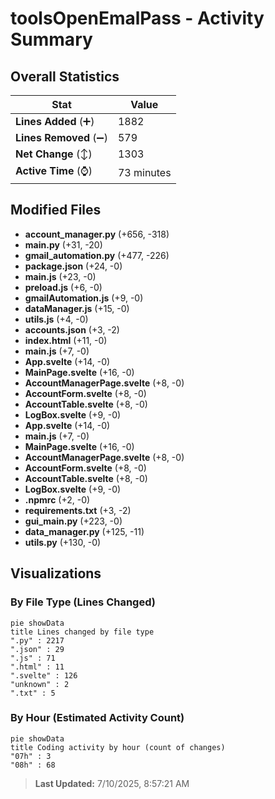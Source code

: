 # toolsOpenEmalPass - Activity Summary 

## Overall Statistics

| Stat                   | Value                                                             |
| ---------------------- | ----------------------------------------------------------------- |
| **Lines Added** (➕)   | 1882                                          |
| **Lines Removed** (➖) | 579                                        |
| **Net Change** (↕)    | 1303                |
| **Active Time** (⌚)   | 73 minutes |


## Modified Files
- **account_manager.py** (+656, -318)
- **main.py** (+31, -20)
- **gmail_automation.py** (+477, -226)
- **package.json** (+24, -0)
- **main.js** (+23, -0)
- **preload.js** (+6, -0)
- **gmailAutomation.js** (+9, -0)
- **dataManager.js** (+15, -0)
- **utils.js** (+4, -0)
- **accounts.json** (+3, -2)
- **index.html** (+11, -0)
- **main.js** (+7, -0)
- **App.svelte** (+14, -0)
- **MainPage.svelte** (+16, -0)
- **AccountManagerPage.svelte** (+8, -0)
- **AccountForm.svelte** (+8, -0)
- **AccountTable.svelte** (+8, -0)
- **LogBox.svelte** (+9, -0)
- **App.svelte** (+14, -0)
- **main.js** (+7, -0)
- **MainPage.svelte** (+16, -0)
- **AccountManagerPage.svelte** (+8, -0)
- **AccountForm.svelte** (+8, -0)
- **AccountTable.svelte** (+8, -0)
- **LogBox.svelte** (+9, -0)
- **.npmrc** (+2, -0)
- **requirements.txt** (+3, -2)
- **gui_main.py** (+223, -0)
- **data_manager.py** (+125, -11)
- **utils.py** (+130, -0)

## Visualizations

### By File Type (Lines Changed)

```mermaid
pie showData
title Lines changed by file type
".py" : 2217
".json" : 29
".js" : 71
".html" : 11
".svelte" : 126
"unknown" : 2
".txt" : 5
```

### By Hour (Estimated Activity Count)

```mermaid
pie showData
title Coding activity by hour (count of changes)
"07h" : 3
"08h" : 68
```


> **Last Updated:** 7/10/2025, 8:57:21 AM